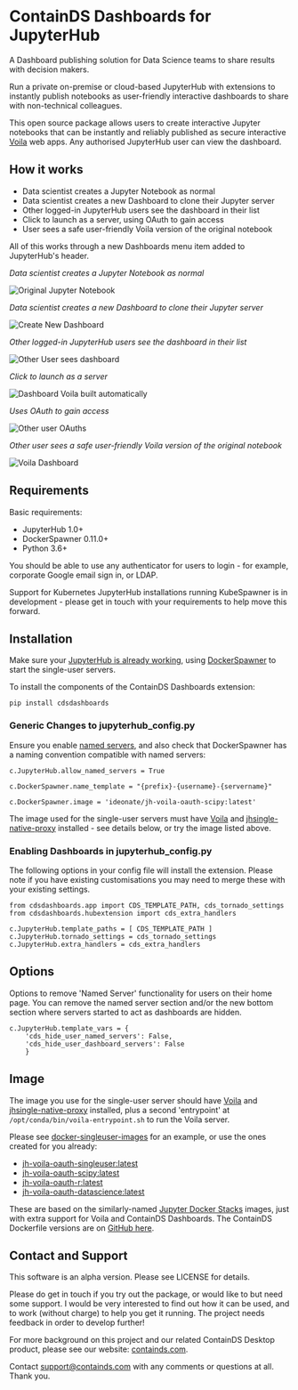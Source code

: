 # ContainDS Dashboards for JupyterHub

A Dashboard publishing solution for Data Science teams to share results with decision makers.

Run a private on-premise or cloud-based JupyterHub with extensions to instantly publish notebooks as user-friendly interactive 
dashboards to share with non-technical colleagues.

This open source package allows users to create interactive Jupyter notebooks that can be instantly and reliably published as 
secure interactive [Voila](https://voila.readthedocs.io/en/stable/) web apps. Any authorised JupyterHub user can view the dashboard.

## How it works

- Data scientist creates a Jupyter Notebook as normal
- Data scientist creates a new Dashboard to clone their Jupyter server
- Other logged-in JupyterHub users see the dashboard in their list
- Click to launch as a server, using OAuth to gain access
- User sees a safe user-friendly Voila version of the original notebook

All of this works through a new Dashboards menu item added to JupyterHub's header.

_Data scientist creates a Jupyter Notebook as normal_

![Original Jupyter Notebook](./screenshots/1_Original_Jupyter_Notebook.png "Original Jupyter Notebook")

_Data scientist creates a new Dashboard to clone their Jupyter server_

![Create New Dashboard](./screenshots/2_Create_New_Dashboard.png "Create New Dashboard")


_Other logged-in JupyterHub users see the dashboard in their list_

![Other User sees dashboard](./screenshots/3_Other_User_sees_dashboard.png "Other User sees dashboard")

_Click to launch as a server_

![Dashboard Voila built automatically](./screenshots/4_Dashboard_Voila_built_automatically.png "Dashboard Voila built automatically")

_Uses OAuth to gain access_

![Other user OAuths](./screenshots/5_Other_user_OAuths.png "Other user OAuths")

_Other user sees a safe user-friendly Voila version of the original notebook_

![Voila Dashboard](./screenshots/6_Voila_Dashboard.png "Voila Dashboard")


## Requirements

Basic requirements:

- JupyterHub 1.0+
- DockerSpawner 0.11.0+
- Python 3.6+

You should be able to use any authenticator for users to login - for example, corporate Google email sign in, or LDAP.

Support for Kubernetes JupyterHub installations running KubeSpawner is in development - please get in touch with your requirements to help move this forward.

## Installation

Make sure your [JupyterHub is already working](https://jupyterhub.readthedocs.io/en/stable/installation-guide.html), using [DockerSpawner](https://github.com/jupyterhub/dockerspawner) to start the single-user servers.

To install the components of the ContainDS Dashboards extension:

```
pip install cdsdashboards
```

### Generic Changes to jupyterhub_config.py

Ensure you enable [named servers](https://jupyterhub.readthedocs.io/en/stable/reference/config-user-env.html#named-servers), and also check that DockerSpawner has a naming convention compatible with named servers:

```
c.JupyterHub.allow_named_servers = True

c.DockerSpawner.name_template = "{prefix}-{username}-{servername}"

c.DockerSpawner.image = 'ideonate/jh-voila-oauth-scipy:latest'
```

The image used for the single-user servers must have [Voila](https://github.com/voila-dashboards/voila) and [jhsingle-native-proxy](https://github.com/ideonate/jhsingle-native-proxy) installed - see details below, or try the image listed above.

### Enabling Dashboards in jupyterhub_config.py

The following options in your config file will install the extension. Please note if you have existing customisations you may need to merge these with your existing settings.

```
from cdsdashboards.app import CDS_TEMPLATE_PATH, cds_tornado_settings
from cdsdashboards.hubextension import cds_extra_handlers

c.JupyterHub.template_paths = [ CDS_TEMPLATE_PATH ]
c.JupyterHub.tornado_settings = cds_tornado_settings
c.JupyterHub.extra_handlers = cds_extra_handlers
```


## Options

Options to remove 'Named Server' functionality for users on their home page. You can remove the named server section and/or the new bottom section where servers started to act as dashboards are hidden.

```
c.JupyterHub.template_vars = {
    'cds_hide_user_named_servers': False,
    'cds_hide_user_dashboard_servers': False
    }
```

## Image

The image you use for the single-user server should have [Voila](https://github.com/voila-dashboards/voila) and [jhsingle-native-proxy](https://github.com/ideonate/jhsingle-native-proxy) installed, plus a second 'entrypoint' at `/opt/conda/bin/voila-entrypoint.sh` to run the Voila server.

Please see [docker-singleuser-images](./docker-singleuser-images) for an example, or use the ones created for you already:

- [jh-voila-oauth-singleuser:latest](https://hub.docker.com/r/ideonate/jh-voila-oauth-singleuser)
- [jh-voila-oauth-scipy:latest](https://hub.docker.com/r/ideonate/jh-voila-oauth-scipy)
- [jh-voila-oauth-r:latest](https://hub.docker.com/r/ideonate/jh-voila-oauth-r)
- [jh-voila-oauth-datascience:latest](https://hub.docker.com/r/ideonate/jh-voila-oauth-datascience)

These are based on the similarly-named [Jupyter Docker Stacks](https://jupyter-docker-stacks.readthedocs.io/en/latest/) images, just with extra support for Voila and ContainDS Dashboards. The ContainDS Dockerfile versions are on [GitHub here](https://github.com/ideonate/cdsdashboards-jupyter-docker).

## Contact and Support

This software is an alpha version. Please see LICENSE for details.

Please do get in touch if you try out the package, or would like to but need some support. I would be very interested to find out how it can be used, and to work (without charge) to help you get it running. The project needs feedback in order to develop further!

For more background on this project and our related ContainDS Desktop product, please see our website: [containds.com](https://containds.com/).

Contact [support@containds.com](mailto:support@containds.com) with any comments or questions at all. Thank you.

